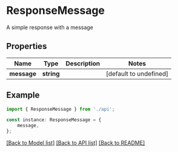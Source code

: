 # ResponseMessage

A simple response with a message

## Properties

Name | Type | Description | Notes
------------ | ------------- | ------------- | -------------
**message** | **string** |  | [default to undefined]

## Example

```typescript
import { ResponseMessage } from './api';

const instance: ResponseMessage = {
    message,
};
```

[[Back to Model list]](../README.md#documentation-for-models) [[Back to API list]](../README.md#documentation-for-api-endpoints) [[Back to README]](../README.md)

